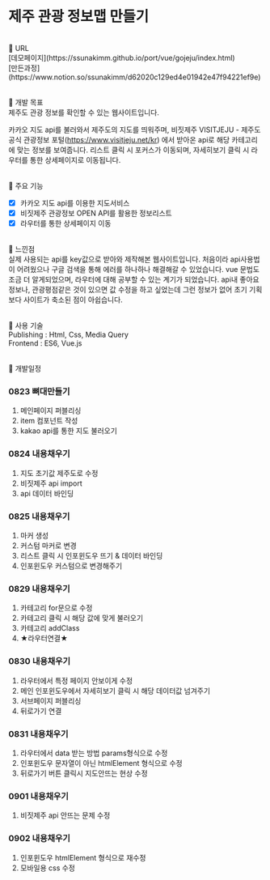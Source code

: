 # 제주 관광 정보맵 만들기
<br>
📌 URL<br>
[데모페이지](https://ssunakimm.github.io/port/vue/gojeju/index.html)<br>
[만든과정](https://www.notion.so/ssunakimm/d62020c129ed4e01942e47f94221ef9e)
<br><br>

📌 개발 목표<br>
제주도 관광 정보를 확인할 수 있는 웹사이트입니다.

카카오 지도 api를 불러와서 제주도의 지도를 띄워주며,
비짓제주 VISITJEJU - 제주도 공식 관광정보 포털(https://www.visitjeju.net/kr) 에서 받아온 api로
해당 카테고리에 맞는 정보를 보여줍니다.
리스트 클릭 시 포커스가 이동되며, 자세히보기 클릭 시 라우터를 통한 상세페이지로 이동됩니다.
<br><br>

📌 주요 기능<br>
* [x] 카카오 지도 api를 이용한 지도서비스
* [x] 비짓제주 관광정보 OPEN API를 활용한 정보리스트
* [x] 라우터를 통한 상세페이지 이동
<br><br>

📌 느낀점<br>
실제 사용되는 api를 key값으로 받아와 제작해본 웹사이트입니다.
처음이라 api사용법이 어려웠으나 구글 검색을 통해 에러를 하나하나 해결해갈 수 있었습니다.
vue 문법도 조금 더 알게되었으며, 라우터에 대해 공부할 수 있는 계기가 되었습니다.
api내 좋아요 정보나, 관광평점같은 것이 있으면 값 수정을 하고 싶었는데 그런 정보가 없어
초기 기획보다 사이트가 축소된 점이 아쉽습니다.
<br><br>

📌 사용 기술<br>
Publishing : Html, Css, Media Query<br> 
Frontend : ES6, Vue.js 
<br><br>

📌 개발일정<br>

### 0823 뼈대만들기
1. 메인페이지 퍼블리싱
2. item 컴포넌트 작성
3. kakao api를 통한 지도 불러오기

### 0824 내용채우기
1. 지도 초기값 제주도로 수정
2. 비짓제주 api import
2. api 데이터 바인딩

### 0825 내용채우기
1. 마커 생성
2. 커스텀 마커로 변경
3. 리스트 클릭 시 인포윈도우 뜨기 & 데이터 바인딩
4. 인포윈도우 커스텀으로 변경해주기

### 0829 내용채우기
1. 카테고리 for문으로 수정
2. 카테고리 클릭 시 해당 값에 맞게 불러오기
3. 카테고리 addClass
4. ★라우터연결★

### 0830 내용채우기
1. 라우터에서 특정 페이지 안보이게 수정
2. 메인 인포윈도우에서 자세히보기 클릭 시 해당 데이터값 넘겨주기
3. 서브페이지 퍼블리싱
4. 뒤로가기 연결


### 0831 내용채우기
1. 라우터에서 data 받는 방법 params형식으로 수정
2. 인포윈도우 문자열이 아닌 htmlElement 형식으로 수정
3. 뒤로가기 버튼 클릭시 지도안뜨는 현상 수정

### 0901 내용채우기
1. 비짓제주 api 안뜨는 문제 수정

### 0902 내용채우기
1. 인포윈도우 htmlElement 형식으로 재수정
2. 모바일용 css 수정
